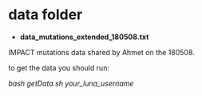 # data folder

- **data_mutations_extended_180508.txt**

IMPACT mutations data shared by Ahmet on the 180508.

to get the data you should run:

*bash getData.sh your_luna_username*

